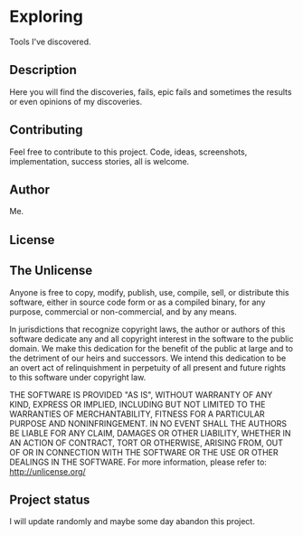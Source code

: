 # Exploring
Tools I've discovered.

## Description
Here you will find the discoveries, fails, epic fails and sometimes the results or even opinions of my discoveries.

## Contributing
Feel free to contribute to this project.
Code, ideas, screenshots, implementation, success stories, all is welcome.

## Author
Me.
## License
The Unlicense
-------------
Anyone is free to copy, modify, publish, use, compile, sell, or distribute this software, either in source code form or as a compiled binary, for any purpose, commercial or non-commercial, and by any means.

In jurisdictions that recognize copyright laws, the author or authors of this software dedicate any and all copyright interest in the software to the public domain. We make this dedication for the benefit of the public at large and to the detriment of our heirs and successors. We intend this dedication to be an overt act of relinquishment in perpetuity of all present and future rights to this software under copyright law.

THE SOFTWARE IS PROVIDED "AS IS", WITHOUT WARRANTY OF ANY KIND, EXPRESS OR IMPLIED, INCLUDING BUT NOT LIMITED TO THE WARRANTIES OF MERCHANTABILITY, FITNESS FOR A PARTICULAR PURPOSE AND NONINFRINGEMENT. IN NO EVENT SHALL THE AUTHORS BE LIABLE FOR ANY CLAIM, DAMAGES OR OTHER LIABILITY, WHETHER IN AN ACTION OF CONTRACT, TORT OR OTHERWISE, ARISING FROM, OUT OF OR IN CONNECTION WITH THE SOFTWARE OR THE USE OR OTHER DEALINGS IN THE SOFTWARE.
For more information, please refer to:
http://unlicense.org/
## Project status
I will update randomly and maybe some day abandon this project.